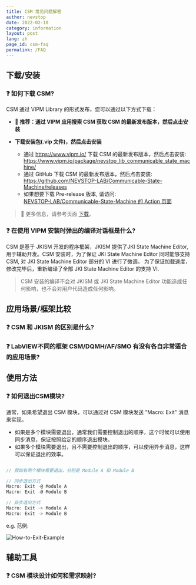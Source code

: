 ```yaml
---
title: CSM 常见问题解答
author: nevstop
date: 2022-02-10
category: information
layout: post
lang: zh
page_id: csm-faq
permalink: /FAQ
---
```


<!-- ----------------------------------------------- -->
## 下载/安装

### :question: 如何下载 CSM?

CSM 通过 VIPM Library 的形式发布，您可以通过以下方式下载：

- 🥇 **推荐：通过 VIPM 应用搜索 CSM 获取 CSM 的最新发布版本，然后点击安装**

- **下载安装包(.vip 文件)，然后点击安装**

  - 通过 <https://www.vipm.io/> 下载 CSM 的最新发布版本，然后点击安装:<br/>
    <https://www.vipm.io/package/nevstop_lib_communicable_state_machine/>
  - 通过 GitHub 下载 CSM 的最新发布版本，然后点击安装:<br/>
    <https://github.com/NEVSTOP-LAB/Communicable-State-Machine/releases>
  - 如果想要下载 Pre-release 版本, 请访问: <br/>
    [NEVSTOP-LAB/Communicable-State-Machine 的 Action 页面](https://github.com/NEVSTOP-LAB/Communicable-State-Machine/actions/workflows/Build_VIPM_Library.yml?query=branch%3Amain)

> 📓
> 更多信息，请参考页面 [下载](https://nevstop-lab.github.io/CSM-Wiki/release-of-csm)。
>

### :question: 在使用 VIPM 安装时弹出的编译对话框是什么?

CSM 是基于 JKISM 开发的程序框架，JKISM 提供了JKI State Machine Editor, 用于辅助开发。CSM 安装时，为了保证 JKI State Machine Editor 同时能够支持 CSM, 对 JKI State Machine Editor 部分的 VI 进行了微调。 为了保证加载速度，修改完毕后，重新编译了全部 JKI State Machine Editor 的支持 VI.

>
> CSM 安装的编译不会对 JKISM 或 JKI State Machine Editor 功能造成任何影响，也不会对用户代码造成任何影响。
>

<!-- ----------------------------------------------- -->
## 应用场景/框架比较

### :question: CSM 和 JKISM 的区别是什么?

### :question: LabVIEW不同的框架 CSM/DQMH/AF/SMO 有没有各自非常适合的应用场景?

<!-- ----------------------------------------------- -->
## 使用方法

### :question: 如何退出CSM模块?

通常，如果希望退出 CSM 模块，可以通过对 CSM 模块发送 "Macro: Exit" 消息来实现。

- 如果是多个模块需要退出，通常我们需要控制退出的顺序，这个时候可以使用同步消息，保证按照给定的顺序退出模块。
- 如果多个模块需要退出，且不需要控制退出的顺序，可以使用异步消息，这样可以保证退出的效率。

``` c

// 假如有两个模块需要退出，分别是 Module A 和 Module B

// 同步退出方式
Macro: Exit -@ Module A
Macro: Exit -@ Module B

// 异步退出方式
Macro: Exit -> Module A
Macro: Exit -> Module B
```

e.g. 范例:

![How-to-Exit-Example](assets/img/How-to-Exit-Example.png)

<!-- ----------------------------------------------- -->
## 辅助工具

### :question: CSM 模块设计如何和需求映射?
